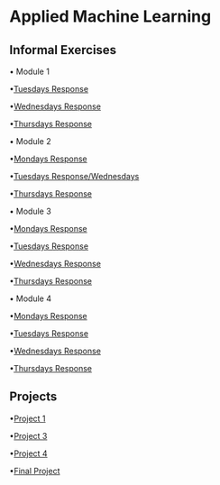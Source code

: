 # Applied Machine Learning

## Informal Exercises
• Module 1

•[Tuesdays Response](tues1.md)

•[Wednesdays Response](wed1.md)

•[Thursdays Response](https://amanroa.github.io/data310/thurs1.html)


• Module 2

•[Mondays Response](mon2.md)

•[Tuesdays Response/Wednesdays](tues2.md)

•[Thursdays Response](thurs2.md)


• Module 3

•[Mondays Response](mon3.md)

•[Tuesdays Response](tues3.md)

•[Wednesdays Response](wed3.md)

•[Thursdays Response](thurs3.md)


• Module 4

•[Mondays Response]()

•[Tuesdays Response]()

•[Wednesdays Response]()

•[Thursdays Response]()


## Projects
•[Project 1](Project1.md) 

•[Project 3]()

•[Project 4]()

•[Final Project]()



